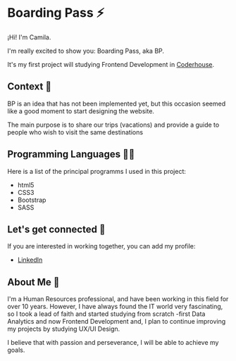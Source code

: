 
# Boarding Pass ⚡

¡Hi! I'm Camila. 

I'm really excited to show you: Boarding Pass, aka BP. 

It's my first project will studying Frontend Development in [Coderhouse](https://coderhouse.com/online/carrera-online-desarrollo-frontend). 


## Context 📝

BP is an idea that has not been implemented yet, but this occasion seemed like a good moment to start designing the website.

The main purpose is to share our trips (vacations) and provide a guide to people who wish to visit the same destinations


## Programming Languages 👨‍💻

Here is a list of the principal programms I used in this project: 

- html5
- CSS3
- Bootstrap
- SASS


## Let's get connected 🤝

If you are interested in working together, you can add my profile: 

- [LinkedIn](https://www.linkedin.com/in/alvarezmcamila/)


## About Me 🚀
I'm a Human Resources professional, and have been working in this field for over 10 years. However, I have always found the IT world very fascinating, so I took a lead of faith and started studying from scratch -first Data Analytics and now Frontend Development and, I plan to continue improving my projects by studying UX/UI Design.

I believe that with passion and perseverance, I will be able to achieve my goals. 